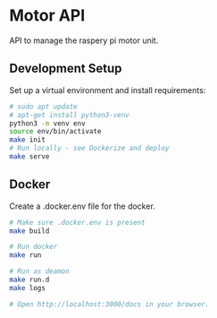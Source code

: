 # Motor API

API to manage the raspery pi motor unit.

## Development Setup
Set up a virtual environment and install requirements:

```bash
# sudo apt update
# apt-get install python3-venv
python3 -m venv env
source env/bin/activate
make init
# Run locally - see Dockerize and deploy
make serve
```

## Docker

Create a .docker.env file for the docker.

```bash
# Make sure .docker.env is present
make build

# Run docker
make run

# Run as deamon
make run.d
make logs

# Open http://localhost:3000/docs in your browser.
```